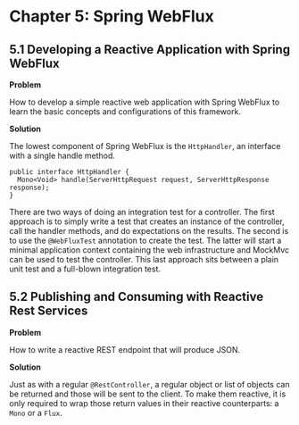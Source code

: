 # Chapter 5: Spring WebFlux

## 5.1 Developing a Reactive Application with Spring WebFlux

**Problem**

How to develop a simple reactive web application with Spring WebFlux to learn the basic concepts and configurations of this framework.

**Solution**

The lowest component of Spring WebFlux is the `HttpHandler`, an interface with a single handle method.

```
public interface HttpHandler {
  Mono<Void> handle(ServerHttpRequest request, ServerHttpResponse response);
}
```

There are two ways of doing an integration test for a controller. The first approach is to simply write a test that creates an instance of the controller, call the handler methods, and do expectations on the results. The second is to use the `@WebFluxTest` annotation to create the test. The latter will start a minimal application context containing the web infrastructure and MockMvc can be used to test the controller. This last approach sits between a plain unit test and a full-blown integration test.

## 5.2 Publishing and Consuming with Reactive Rest Services

**Problem**

How to write a reactive REST endpoint that will produce JSON.

**Solution**

Just as with a regular `@RestController`, a regular object or list of objects can be returned and those will be sent to the client. To make them reactive, it is only required to wrap those return values in their reactive counterparts: a `Mono` or a `Flux`.
